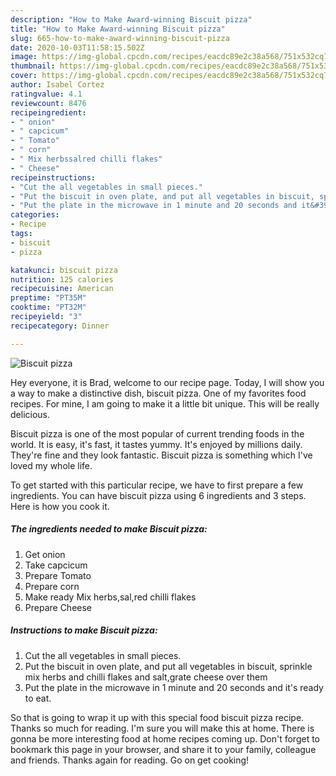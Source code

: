 ```yaml
---
description: "How to Make Award-winning Biscuit pizza"
title: "How to Make Award-winning Biscuit pizza"
slug: 665-how-to-make-award-winning-biscuit-pizza
date: 2020-10-03T11:58:15.502Z
image: https://img-global.cpcdn.com/recipes/eacdc89e2c38a568/751x532cq70/biscuit-pizza-recipe-main-photo.jpg
thumbnail: https://img-global.cpcdn.com/recipes/eacdc89e2c38a568/751x532cq70/biscuit-pizza-recipe-main-photo.jpg
cover: https://img-global.cpcdn.com/recipes/eacdc89e2c38a568/751x532cq70/biscuit-pizza-recipe-main-photo.jpg
author: Isabel Cortez
ratingvalue: 4.1
reviewcount: 8476
recipeingredient:
- " onion"
- " capcicum"
- " Tomato"
- " corn"
- " Mix herbssalred chilli flakes"
- " Cheese"
recipeinstructions:
- "Cut the all vegetables in small pieces."
- "Put the biscuit in oven plate, and put all vegetables in biscuit, sprinkle mix herbs and chilli flakes and salt,grate cheese over them"
- "Put the plate in the microwave in 1 minute and 20 seconds and it&#39;s ready to eat."
categories:
- Recipe
tags:
- biscuit
- pizza

katakunci: biscuit pizza 
nutrition: 125 calories
recipecuisine: American
preptime: "PT35M"
cooktime: "PT32M"
recipeyield: "3"
recipecategory: Dinner

---
```



![Biscuit pizza](https://img-global.cpcdn.com/recipes/eacdc89e2c38a568/751x532cq70/biscuit-pizza-recipe-main-photo.jpg)

Hey everyone, it is Brad, welcome to our recipe page. Today, I will show you a way to make a distinctive dish, biscuit pizza. One of my favorites food recipes. For mine, I am going to make it a little bit unique. This will be really delicious.

Biscuit pizza is one of the most popular of current trending foods in the world. It is easy, it's fast, it tastes yummy. It's enjoyed by millions daily. They're fine and they look fantastic. Biscuit pizza is something which I've loved my whole life.




To get started with this particular recipe, we have to first prepare a few ingredients. You can have biscuit pizza using 6 ingredients and 3 steps. Here is how you cook it.

<!--inarticleads1-->

##### The ingredients needed to make Biscuit pizza:

1. Get  onion
1. Take  capcicum
1. Prepare  Tomato
1. Prepare  corn
1. Make ready  Mix herbs,sal,red chilli flakes
1. Prepare  Cheese




<!--inarticleads2-->

##### Instructions to make Biscuit pizza:

1. Cut the all vegetables in small pieces.
1. Put the biscuit in oven plate, and put all vegetables in biscuit, sprinkle mix herbs and chilli flakes and salt,grate cheese over them
1. Put the plate in the microwave in 1 minute and 20 seconds and it&#39;s ready to eat.




So that is going to wrap it up with this special food biscuit pizza recipe. Thanks so much for reading. I'm sure you will make this at home. There is gonna be more interesting food at home recipes coming up. Don't forget to bookmark this page in your browser, and share it to your family, colleague and friends. Thanks again for reading. Go on get cooking!
